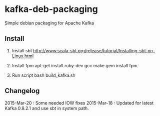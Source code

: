 kafka-deb-packaging
===================

Simple debian packaging for Apache Kafka

## Install
1) Install sbt
http://www.scala-sbt.org/release/tutorial/Installing-sbt-on-Linux.html

2) Install fpm
apt-get install ruby-dev gcc make
gem install fpm

3) Run script
bash build_kafka.sh


## Changelog

2015-Mar-20 : Some needed IOW fixes
2015-Mar-18 : Updated for latest Kafka 0.8.2.1 and use sbt in system path.

